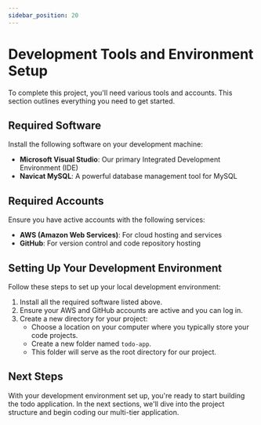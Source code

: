 ```yaml
---
sidebar_position: 20
---
```


# Development Tools and Environment Setup

To complete this project, you'll need various tools and accounts. This section outlines everything you need to get started.

## Required Software

Install the following software on your development machine:

- **Microsoft Visual Studio**: Our primary Integrated Development Environment (IDE)
- **Navicat MySQL**: A powerful database management tool for MySQL

## Required Accounts

Ensure you have active accounts with the following services:

- **AWS (Amazon Web Services)**: For cloud hosting and services
- **GitHub**: For version control and code repository hosting

## Setting Up Your Development Environment

Follow these steps to set up your local development environment:

1. Install all the required software listed above.
2. Ensure your AWS and GitHub accounts are active and you can log in.
3. Create a new directory for your project:
   - Choose a location on your computer where you typically store your code projects.
   - Create a new folder named `todo-app`.
   - This folder will serve as the root directory for our project.

## Next Steps

With your development environment set up, you're ready to start building the todo application. In the next sections, we'll dive into the project structure and begin coding our multi-tier application.
